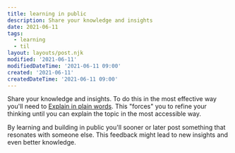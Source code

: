 ```yaml
---
title: learning in public
description: Share your knowledge and insights
date: 2021-06-11
tags: 
  - learning
  - til
layout: layouts/post.njk
modified: '2021-06-11'
modifiedDateTime: '2021-06-11 09:00'
created: '2021-06-11'
createdDateTime: '2021-06-11 09:00'
---
```


Share your knowledge and insights. To do this in the most effective way you'll need to [Explain in plain words](/posts/explain-in-plain-words). This "forces" you to refine your thinking until you can explain the topic in the most accessible way.

By learning and building in public you'll sooner or later post something that resonates with someone else. This feedback might lead to new insights and even better knowledge.
